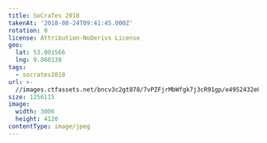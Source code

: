 ```yaml
---
title: SoCraTes 2018
takenAt: '2018-08-24T09:41:45.000Z'
rotation: 0
license: Attribution-NoDerivs License
geo:
  lat: 53.001566
  lng: 9.860138
tags:
  - socrates2018
url: >-
  //images.ctfassets.net/bncv3c2gt878/7vPZFjrMbWfgk7j3cR91gp/e4952432e033344f0eba88de3be67887/socrates-2018_44354351402_o
size: 1256115
image:
  width: 3006
  height: 4120
contentType: image/jpeg
---
```


